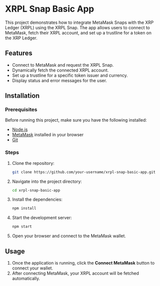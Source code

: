 
# XRPL Snap Basic App

This project demonstrates how to integrate MetaMask Snaps with the XRP Ledger (XRPL) using the XRPL Snap. The app allows users to connect to MetaMask, fetch their XRPL account, and set up a trustline for a token on the XRP Ledger.

## Features

- Connect to MetaMask and request the XRPL Snap.
- Dynamically fetch the connected XRPL account.
- Set up a trustline for a specific token issuer and currency.
- Display status and error messages for the user.

## Installation

### Prerequisites

Before running this project, make sure you have the following installed:

- [Node.js](https://nodejs.org/)
- [MetaMask](https://metamask.io/) installed in your browser
- [Git](https://git-scm.com/)

### Steps

1. Clone the repository:

   ```bash
   git clone https://github.com/your-username/xrpl-snap-basic-app.git
   ```

2. Navigate into the project directory:

   ```bash
   cd xrpl-snap-basic-app
   ```

3. Install the dependencies:

   ```bash
   npm install
   ```

4. Start the development server:

   ```bash
   npm start
   ```

5. Open your browser and connect to the MetaMask wallet.

## Usage

1. Once the application is running, click the **Connect MetaMask** button to connect your wallet.
2. After connecting MetaMask, your XRPL account will be fetched automatically.
